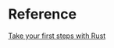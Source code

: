 # Reference

[Take your first steps with Rust](https://learn.microsoft.com/en-us/training/paths/rust-first-steps/)
